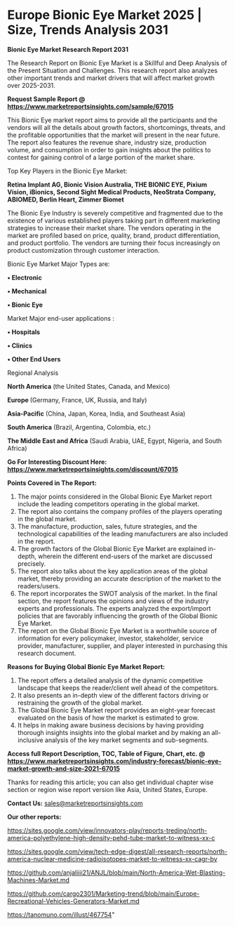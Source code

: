 # Europe Bionic Eye Market 2025 | Size, Trends Analysis 2031

<strong>Bionic Eye Market Research Report 2031</strong>

The Research Report on Bionic Eye Market is a Skillful and Deep Analysis of the Present Situation and Challenges. This research report also analyzes other important trends and market drivers that will affect market growth over 2025-2031.

<strong>Request Sample Report @ <a href=https://www.marketreportsinsights.com/sample/67015>https://www.marketreportsinsights.com/sample/67015</a></strong>

This Bionic Eye market report aims to provide all the participants and the vendors will all the details about growth factors, shortcomings, threats, and the profitable opportunities that the market will present in the near future. The report also features the revenue share, industry size, production volume, and consumption in order to gain insights about the politics to contest for gaining control of a large portion of the market share.

Top Key Players in the Bionic Eye Market:

<strong>Retina Implant AG, Bionic Vision Australia, THE BIONIC EYE, Pixium Vision, iBionics, Second Sight Medical Products, NeoStrata Company, ABIOMED, Berlin Heart, Zimmer Biomet</strong>

The Bionic Eye Industry is severely competitive and fragmented due to the existence of various established players taking part in different marketing strategies to increase their market share. The vendors operating in the market are profiled based on price, quality, brand, product differentiation, and product portfolio. The vendors are turning their focus increasingly on product customization through customer interaction.

Bionic Eye Market Major Types are:

<strong>• Electronic

• Mechanical

• Bionic Eye</strong>

Market Major end-user applications :

<strong>• Hospitals

• Clinics

• Other End Users</strong>

Regional Analysis

</u><strong><b>North America</b></strong> (the United States, Canada, and Mexico)

<strong><b>Europe </b></strong>(Germany, France, UK, Russia, and Italy)

<strong><b>Asia-Pacific</b></strong> (China, Japan, Korea, India, and Southeast Asia)

<strong><b>South America</b></strong> (Brazil, Argentina, Colombia, etc.)

<strong><b>The Middle East and Africa</b></strong> (Saudi Arabia, UAE, Egypt, Nigeria, and South Africa)

<strong>Go For Interesting Discount Here: <a href=https://www.marketreportsinsights.com/discount/67015>https://www.marketreportsinsights.com/discount/67015</a></strong>

<strong>Points Covered in The Report:</strong>
<ol>
  <li>The major points considered in the Global Bionic Eye Market report include the leading competitors operating in the global market.</li>
  <li>The report also contains the company profiles of the players operating in the global market.</li>
  <li>The manufacture, production, sales, future strategies, and the technological capabilities of the leading manufacturers are also included in the report.</li>
  <li>The growth factors of the Global Bionic Eye Market are explained in-depth, wherein the different end-users of the market are discussed precisely.</li>
  <li>The report also talks about the key application areas of the global market, thereby providing an accurate description of the market to the readers/users.</li>
  <li>The report incorporates the SWOT analysis of the market. In the final section, the report features the opinions and views of the industry experts and professionals. The experts analyzed the export/import policies that are favorably influencing the growth of the Global Bionic Eye Market.</li>
  <li>The report on the Global Bionic Eye Market is a worthwhile source of information for every policymaker, investor, stakeholder, service provider, manufacturer, supplier, and player interested in purchasing this research document.</li>
</ol>
<strong>Reasons for Buying Global Bionic Eye Market Report:</strong>

<ol>
  <li>The report offers a detailed analysis of the dynamic competitive landscape that keeps the reader/client well ahead of the competitors.</li>
  <li>It also presents an in-depth view of the different factors driving or restraining the growth of the global market.</li>
  <li>The Global Bionic Eye Market report provides an eight-year forecast evaluated on the basis of how the market is estimated to grow.</li>
  <li>It helps in making aware business decisions by having providing thorough insights insights into the global market and by making an all-inclusive analysis of the key market segments and sub-segments.</li>
</ol>
<strong>Access full Report Description, TOC, Table of Figure, Chart, etc. @ <a href=https://www.marketreportsinsights.com/industry-forecast/bionic-eye-market-growth-and-size-2021-67015>https://www.marketreportsinsights.com/industry-forecast/bionic-eye-market-growth-and-size-2021-67015</a></strong>


Thanks for reading this article; you can also get individual chapter wise section or region wise report version like Asia, United States, Europe.

<strong>Contact Us:</strong>
sales@marketreportsinsights.com

<strong>Our other reports:</strong>

<a href=https://sites.google.com/view/innovators-play/reports-treding/north-america-polyethylene-high-density-pehd-tube-market-to-witness-xx-c>https://sites.google.com/view/innovators-play/reports-treding/north-america-polyethylene-high-density-pehd-tube-market-to-witness-xx-c</a>

<a href=https://sites.google.com/view/tech-edge-digest/all-research-reports/north-america-nuclear-medicine-radioisotopes-market-to-witness-xx-cagr-by>https://sites.google.com/view/tech-edge-digest/all-research-reports/north-america-nuclear-medicine-radioisotopes-market-to-witness-xx-cagr-by</a>

<a href=https://github.com/anjaliiii21/ANJL/blob/main/North-America-Wet-Blasting-Machines-Market.md>https://github.com/anjaliiii21/ANJL/blob/main/North-America-Wet-Blasting-Machines-Market.md</a>

<a href=https://github.com/cargo2301/Marketing-trend/blob/main/Europe-Recreational-Vehicles-Generators-Market.md>https://github.com/cargo2301/Marketing-trend/blob/main/Europe-Recreational-Vehicles-Generators-Market.md</a>

<a href=https://tanomuno.com/illust/467754>https://tanomuno.com/illust/467754</a>"
